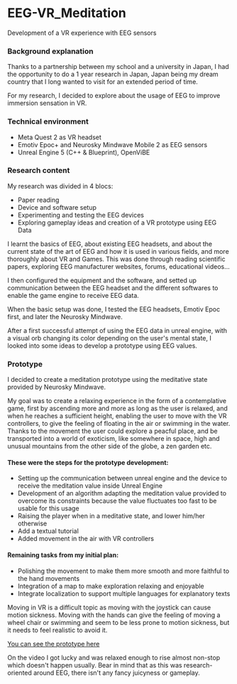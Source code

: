 # EEG-VR_Meditation
Development of a VR experience with EEG sensors

### Background explanation
Thanks to a partnership between my school and a university in Japan, I had the opportunity to do a 1 year research in Japan, Japan being my dream country that I long wanted to visit for an extended period of time.

For my research, I decided to explore about the usage of EEG to improve immersion sensation in VR.

### Technical environment
- Meta Quest 2 as VR headset
- Emotiv Epoc+ and Neurosky Mindwave Mobile 2 as EEG sensors
- Unreal Engine 5 (C++ & Blueprint), OpenViBE

### Research content
My research was divided in 4 blocs:
- Paper reading
- Device and software setup
- Experimenting and testing the EEG devices
- Exploring gameplay ideas and creation of a VR prototype using EEG Data


I learnt the basics of EEG, about existing EEG headsets, and about the current state of the art of EEG and how it is used in various fields, and more thoroughly about VR and Games.
This was done through reading scientific papers, exploring EEG manufacturer websites, forums, educational videos...

I then configured the equipment and the software, and setted up communication between the EEG headset and the different softwares to enable the game engine to receive EEG data.

When the basic setup was done, I tested the EEG headsets, Emotiv Epoc first, and later the Neurosky Mindwave.

After a first successful attempt of using the EEG data in unreal engine, with a visual orb changing its color depending on the user's mental state, I looked into some ideas to develop a prototype using EEG values.

### Prototype
I decided to create a meditation prototype using the meditative state provided by Neurosky Mindwave.

My goal was to create a relaxing experience in the form of a contemplative game, first by ascending more and more as long as the user is relaxed, and when he reaches a sufficient height, enabling the user to move with the VR controllers, to give the feeling of floating in the air or swimming in the water. Thanks to the movement the user could explore a peacful place, and be transported into a world of exoticism, like somewhere in space, high and unusual mountains from the other side of the globe, a zen garden etc.

#### These were the steps for the prototype development:
- Setting up the communication between unreal engine and the device to receive the meditation value inside Unreal Engine
- Development of an algorithm adapting the meditation value provided to overcome its constraints because the value fluctuates too fast to be usable for this usage
- Raising the player when in a meditative state, and lower him/her otherwise
- Add a textual tutorial
- Added movement in the air with VR controllers
#### Remaining tasks from my initial plan:
- Polishing the movement to make them more smooth and more faithful to the hand movements
- Integration of a map to make exploration relaxing and enjoyable
- Integrate localization to support multiple languages for explanatory texts

Moving in VR is a difficult topic as moving with the joystick can cause motion sickness. Moving with the hands can give the feeling of moving a wheel chair or swimming and seem to be less prone to motion sickness, but it needs to feel realistic to avoid it.

[You can see the prototype here](https://youtu.be/DAHYYUaiII8)

On the video I got lucky and was relaxed enough to rise almost non-stop which doesn't happen usually.
Bear in mind that as this was research-oriented around EEG, there isn't any fancy juicyness or gameplay.
